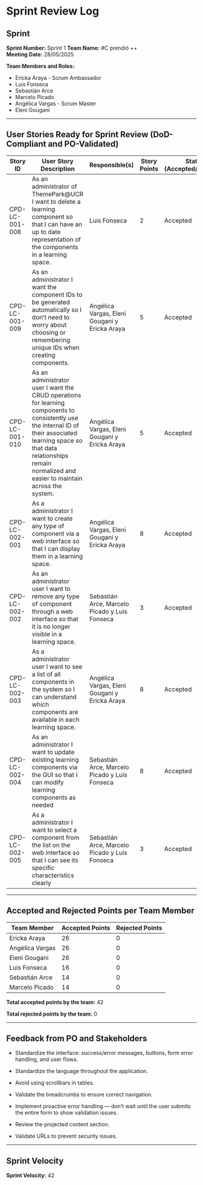 # Sprint Review Log

## Sprint

**Sprint Number:** Sprint 1
**Team Name:** #C prendió ++  
**Meeting Date:** 28/05/2025

**Team Members and Roles:**  
- Ericka Araya - Scrum Ambassador
- Luis Fonseca
- Sebastián Arce
- Marcelo Picado
- Angélica Vargas - Scrum Master
- Eleni Gougani

---

## User Stories Ready for Sprint Review (DoD-Compliant and PO-Validated)

| Story ID     | User Story Description                        | Responsible(s)      | Story Points | Status (Accepted/Rejected) |
|--------------|------------------------------------------------|---------------------|---------------|-----------------------------|
| CPD-LC-001-008    | As an administrator of ThemePark@UCR I want to delete a learning component so that I can have an up to date representation of the components in a learning space. | Luis Fonseca      | 2             | Accepted           |
| CPD-LC-001-009    | As an administrator I want the component IDs to be generated automatically so I don’t need to worry about choosing or remembering unique IDs when creating components. | Angélica Vargas, Eleni Gougani y Ericka Araya             | 5| Accepted          |
|CPD-LC-001-010| As an administrator user I want the CRUD operations for learning components to consistently use the internal ID of their associated learning space so that data relationships remain normalized and easier to maintain across the system. | Angélica Vargas, Eleni Gougani y Ericka Araya  | 5 | Accepted |
| CPD-LC-002-001| As a administrator I want to create any type of component via a web interface so that I can display them in a learning space. | Angélica Vargas, Eleni Gougani y Ericka Araya | 8 | Accepted |
|CPD-LC-002-002| As an administrator user I want to remove any type of component through a web interface so that it is no longer visible in a learning space. | Sebastián Arce, Marcelo Picado y Luis Fonseca | 3 | Accepted |
|CPD-LC-002-003|  As a administrator user I want to see a list of all components in the system so I can understand which components are available in each learning space. | Angélica Vargas, Eleni Gougani y Ericka Araya | 8 | Accepted |
|CPD-LC-002-004| As an administrator I want to update existing learning components via the GUI so that I can modify learning components as needed | Sebastián Arce, Marcelo Picado y Luis Fonseca | 8 | Accepted |
|CPD-LC-002-005| As a administrator I want to select a component from the list on the web interface so that I can see its specific characteristics clearly | Sebastián Arce, Marcelo Picado y Luis Fonseca | 3 | Accepted |

---

## Accepted and Rejected Points per Team Member

| Team Member      | Accepted Points | Rejected Points |
|------------------|-----------------|-----------------|
| Ericka Araya     |      26         |     0           |
| Angélica Vargas  |      26         |     0           |
|Eleni Gougani     |      26         |     0           |
|Luis Fonseca      |      16         |     0           |
|Sebastián Arce    |      14         |     0           |
|Marcelo Picado    |      14         |     0           |

**Total accepted points by the team:** 42

**Total rejected points by the team:**  0

---

## Feedback from PO and Stakeholders

- Standardize the interface: success/error messages, buttons, form error handling, and user flows.

- Standardize the language throughout the application.

- Avoid using scrollbars in tables.

- Validate the breadcrumbs to ensure correct navigation.

- Implement proactive error handling — don’t wait until the user submits the entire form to show validation issues.

- Review the projected content section.

- Validate URLs to prevent security issues.

---

## Sprint Velocity

**Sprint Velocity:** 42
